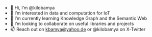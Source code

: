 - 👋 Hi, I’m @kilobamya
- 👀 I’m interested in data and computation for IoT
- 🌱 I’m currently learning Knowledge Graph and the Semantic Web
- 💞️ I’m looking to collaborate on useful libraries and projects
- 📫 Reach out on kbamya@yahoo.de or @kilobamya on X-Twitter

<!---
kilobamya/kilobamya is a ✨ special ✨ repository because its `README.md` (this file) appears on your GitHub profile.
You can click the Preview link to take a look at your changes.
--->
